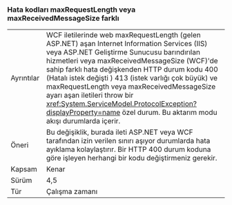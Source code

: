 ### <a name="error-codes-for-maxrequestlength-or-maxreceivedmessagesize-are-different"></a>Hata kodları maxRequestLength veya maxReceivedMessageSize farklı

|   |   |
|---|---|
|Ayrıntılar|WCF iletilerinde web maxRequestLength (gelen ASP.NET) aşan Internet Information Services (IIS) veya ASP.NET Geliştirme Sunucusu barındırılan hizmetleri veya maxReceivedMessageSize (WCF)'de sahip farklı hata değişkenden HTTP durum kodu 400 (Hatalı istek değişti ) 413 (istek varlığı çok büyük) ve maxRequestLength veya maxReceivedMessageSize ayarı aşan iletileri throw bir <xref:System.ServiceModel.ProtocolException?displayProperty=name> özel durum. Bu aktarım modu akışı durumlarda içerir.|
|Öneri|Bu değişiklik, burada ileti ASP.NET veya WCF tarafından izin verilen sınırı aşıyor durumlarda hata ayıklama kolaylaştırır. Bir HTTP 400 durum koduna göre işleyen herhangi bir kodu değiştirmeniz gerekir.|
|Kapsam|Kenar|
|Sürüm|4,5|
|Tür|Çalışma zamanı|

